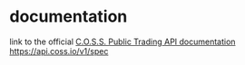 # documentation
link to the official [C.O.S.S. Public Trading API documentation](https://api.coss.io/v1/spec)
https://api.coss.io/v1/spec
